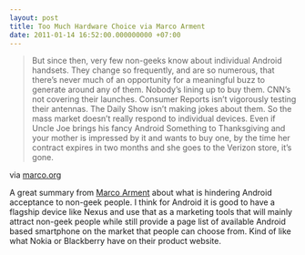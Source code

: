 ```yaml
---
layout: post
title: Too Much Hardware Choice via Marco Arment
date: 2011-01-14 16:52:00.000000000 +07:00
---
```

>But since then, very few non-geeks know about individual Android handsets. They change so frequently, and are so numerous, that there’s never much of an opportunity for a meaningful buzz to generate around any of them. Nobody’s lining up to buy them. CNN’s not covering their launches. Consumer Reports isn’t vigorously testing their antennas. The Daily Show isn’t making jokes about them. So the mass market doesn’t really respond to individual devices. Even if Uncle Joe brings his fancy Android Something to Thanksgiving and your mother is impressed by it and wants to buy one, by the time her contract expires in two months and she goes to the Verizon store, it’s gone.</blockquote>

via <a href="http://www.marco.org/2730711751">marco.org</a>

A great summary from <a href="http://marco.org">Marco Arment</a> about what is hindering Android acceptance to non-geek people. I think for Android it is good to have a flagship device like Nexus and use that as a marketing tools that will mainly attract non-geek people while still provide a page list of available Android based smartphone on the market that people can choose from. Kind of like what Nokia or Blackberry have on their product website.
  
